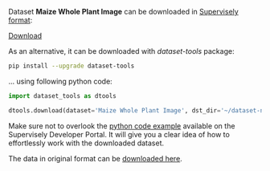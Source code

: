 Dataset **Maize Whole Plant Image** can be downloaded in [Supervisely format](https://developer.supervisely.com/api-references/supervisely-annotation-json-format):

 [Download](https://assets.supervisely.com/supervisely-supervisely-assets-public/teams_storage/W/P/j7/69wwHVb6Hk8oSFZ290Ea7iWXqxZSBCjjH5wzLtLhPBPDdZXRbn8Bv2d1c9p1yLedqwbIJvFgia0AIuR44HZ8vOFOiJcuI5mHxL9sDcYaanTaWfnJ9NomCTHumgZK.tar)

As an alternative, it can be downloaded with *dataset-tools* package:
``` bash
pip install --upgrade dataset-tools
```

... using following python code:
``` python
import dataset_tools as dtools

dtools.download(dataset='Maize Whole Plant Image', dst_dir='~/dataset-ninja/')
```
Make sure not to overlook the [python code example](https://developer.supervisely.com/getting-started/python-sdk-tutorials/iterate-over-a-local-project) available on the Supervisely Developer Portal. It will give you a clear idea of how to effortlessly work with the downloaded dataset.

The data in original format can be [downloaded here](https://zenodo.org/record/1002675/files/Maize%20whole%20plant%20image%20dataset.zip?download=1).